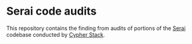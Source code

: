 # Serai code audits

This repository contains the finding from audits of portions of the [Serai](https://github.com/serai-dex/serai) codebase conducted by [Cypher Stack](https://cypherstack.com/).
